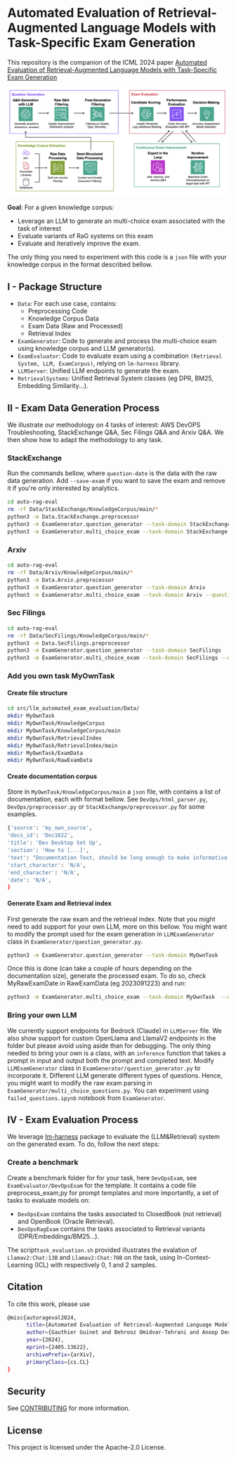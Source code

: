 # Automated Evaluation of Retrieval-Augmented Language Models with Task-Specific Exam Generation

This repository is the companion of the ICML 2024 paper [Automated Evaluation of Retrieval-Augmented Language Models with Task-Specific Exam Generation](https://arxiv.org/abs/2405.13622)

<p align="center">
  <img src="images/generation_summary.png" alt="Alt Text" width="800"/>
</p>

**Goal**: For a given knowledge corpus:
* Leverage an LLM to generate an multi-choice exam associated with the task of interest
* Evaluate variants of RaG systems on this exam
* Evaluate and iteratively improve the exam.

The only thing you need to experiment with this code is a `json` file with your knowledge corpus in the format described bellow.

## I - Package Structure

* `Data`: For each use case, contains:
  * Preprocessing Code
  * Knowledge Corpus Data
  * Exam Data (Raw and Processed)
  * Retrieval Index
* `ExamGenerator`: Code to generate and process the multi-choice exam using knowledge corpus and LLM generator(s).
* `ExamEvaluator`: Code to evaluate exam using a combination `(Retrieval System, LLM, ExamCorpus)`, relying on `lm-harness` library.
* `LLMServer`: Unified LLM endpoints to generate the exam.
* `RetrievalSystems`: Unified Retrieval System classes (eg DPR, BM25, Embedding Similarity...).

## II - Exam Data Generation Process

We illustrate our methodology on 4 tasks of interest: AWS DevOPS Troubleshooting, StackExchange Q&A, Sec Filings Q&A and Arxiv Q&A. We then show how to adapt the methodology to any task.

### StackExchange

Run the commands bellow, where `question-date` is the data with the raw data generation. Add `--save-exam` if you want to save the exam and remove it if you're only interested by analytics.

```bash
cd auto-rag-eval
rm -rf Data/StackExchange/KnowledgeCorpus/main/*
python3 -m Data.StackExchange.preprocessor
python3 -m ExamGenerator.question_generator --task-domain StackExchange
python3 -m ExamGenerator.multi_choice_exam --task-domain StackExchange --question-date "question-date" --save-exam
```


### Arxiv

```bash
cd auto-rag-eval
rm -rf Data/Arxiv/KnowledgeCorpus/main/*
python3 -m Data.Arxiv.preprocessor
python3 -m ExamGenerator.question_generator --task-domain Arxiv
python3 -m ExamGenerator.multi_choice_exam --task-domain Arxiv --question-date "question-date" --save-exam
```

### Sec Filings

```bash
cd auto-rag-eval
rm -rf Data/SecFilings/KnowledgeCorpus/main/*
python3 -m Data.SecFilings.preprocessor
python3 -m ExamGenerator.question_generator --task-domain SecFilings
python3 -m ExamGenerator.multi_choice_exam --task-domain SecFilings --question-date "question-date" --save-exam
```

### Add you own task MyOwnTask

#### Create file structure

```bash
cd src/llm_automated_exam_evaluation/Data/
mkdir MyOwnTask
mkdir MyOwnTask/KnowledgeCorpus
mkdir MyOwnTask/KnowledgeCorpus/main
mkdir MyOwnTask/RetrievalIndex
mkdir MyOwnTask/RetrievalIndex/main
mkdir MyOwnTask/ExamData
mkdir MyOwnTask/RawExamData
```

#### Create documentation corpus

Store in `MyOwnTask/KnowledgeCorpus/main` a `json` file, with contains a list of documentation, each with format bellow. See `DevOps/html_parser.py`, `DevOps/preprocessor.py` or `StackExchange/preprocessor.py` for some examples.

```bash
{'source': 'my_own_source',
'docs_id': 'Doc1022',
'title': 'Dev Desktop Set Up',
'section': 'How to [...]',
'text': "Documentation Text, should be long enough to make informative questions but shorter enough to fit into context",
'start_character': 'N/A',
'end_character': 'N/A',
'date': 'N/A',
}
```

#### Generate Exam and Retrieval index

First generate the raw exam and the retrieval index.
Note that you might need to add support for your own LLM, more on this bellow.
You might want to modify the prompt used for the exam generation in `LLMExamGenerator` class in `ExamGenerator/question_generator.py`.

```bash
python3 -m ExamGenerator.question_generator --task-domain MyOwnTask
```

Once this is done (can take a couple of hours depending on the documentation size), generate the processed exam.
To do so, check MyRawExamDate in RawExamData (eg 2023091223) and run:

```bash
python3 -m ExamGenerator.multi_choice_exam --task-domain MyOwnTask  --question-date MyRawExamDate --save-exam
```

### Bring your own LLM

We currently support endpoints for Bedrock (Claude) in `LLMServer` file. We also show support for custom OpenLlama and LlamaV2 endpoints in the folder but please avoid using aside than for debugging.
The only thing needed to bring your own is a class, with an `inference` function that takes a prompt in input and output both the prompt and completed text.
Modify `LLMExamGenerator` class in `ExamGenerator/question_generator.py` to incorporate it.
Different LLM generate different types of questions. Hence, you might want to modify the raw exam parsing in `ExamGenerator/multi_choice_questions.py`.
You can experiment using `failed_questions.ipynb` notebook from `ExamGenerator`.

## IV - Exam Evaluation Process

We leverage [lm-harness](https://github.com/EleutherAI/lm-evaluation-harness/tree/big-refactor) package to evaluate the (LLM&Retrieval) system on the generated exam.
To do, follow the next steps:

### Create a benchmark

Create a benchmark folder for for your task, here `DevOpsExam`, see `ExamEvaluator/DevOpsExam` for the template.
It contains a code file preprocess_exam,py for prompt templates and more importantly, a set of tasks to evaluate models on:

* `DevOpsExam` contains the tasks associated to ClosedBook (not retrieval) and OpenBook (Oracle Retrieval).
* `DevOpsRagExam` contains the tasks associated to Retrieval variants (DPR/Embeddings/BM25...).

The script`task_evaluation.sh` provided illustrates the evalation of `Llamav2:Chat:13B` and `Llamav2:Chat:70B` on the task, using In-Context-Learning (ICL) with respectively 0, 1 and 2 samples.

## Citation

To cite this work, please use
```bash
@misc{autorageval2024,
      title={Automated Evaluation of Retrieval-Augmented Language Models with Task-Specific Exam Generation}, 
      author={Gauthier Guinet and Behrooz Omidvar-Tehrani and Anoop Deoras and Laurent Callot},
      year={2024},
      eprint={2405.13622},
      archivePrefix={arXiv},
      primaryClass={cs.CL}
}
```


## Security

See [CONTRIBUTING](CONTRIBUTING.md#security-issue-notifications) for more information.

## License

This project is licensed under the Apache-2.0 License.

